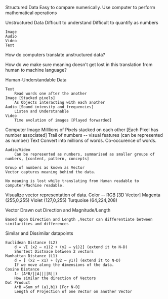 Structured Data
	Easy to compare numerically.
	Use computer to perform mathematical operations

Unstructured Data
	Difficult to understand
	Difficult to quantify as numbers
	
	Image
	Audio
	Video
	Text

How do computers translate unstructured data?

How do we make sure meaning doesn't get lost in this translation from human to machine language?

Human-Understandable Data

	Text
		Read words one after the another
	Image [Stacked pixels]
		As Objects interacting with each another
	Audio [Sound intensity and frequencies]
		Listen and Understanable
	Video
		Time evolution of images [Played forwarded]

Computer
	Image
		Milllions of Pixels stacked on each other [Each Pixel has number associated]
		Trail of numbers -- visual features (can be represented as number)
	Text
		Convert into millions of words.
		Co-occurence of words.

	Audio/Video
		Can be represented as numbers, summarised as smaller groups of numbers, [content, pattern, concepts]

	Group of numbers as known as Vector
	Vector captures meaning behind the data.

	No meaning is lost while translating from Human readable to computer/Machine readable.

Visualize vector representation of data.
	Color	-- RGB [3D Vector]
	Magenta   (255,0,255) 
	Violet	  (127,0,255)
	Turquoise (64,224,208)	

Vector Drawn out 
	Direction and Magnitude/Length

	Based upon Direction and Length ,Vector can differentiate between similarities and differences


Similar and Dissimilar datapoints
	
	Euclidean Distance (L2)
		d = √[ (x2 – x1)2 + (y2 – y1)2] (extend it to N-D)
		Shortest Distnace between 2 vectors
	Manhattan Distance (L1)
		d = [ (x2 – x1) + (y2 – y1)] (extend it to N-D)
		If we move along the dimensions of the data.
	Cosine Distance
		1- (A*B/||A||||B||)
		How similar the direction of Vectors
	Dot Product
		A*B =Sum of (a1,b1) [For N-D]
		Length of Projection of one Vector on another Vector










